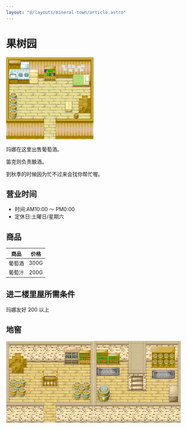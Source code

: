 ```yaml
---
layout: "@/layouts/mineral-town/article.astro"
---
```


# 果树园

![果树园](_果树园.png)

玛娜在这里出售葡萄酒。

笛克则负责酿酒。

到秋季的时候因为忙不过来会找你帮忙喔。

## 营业时间

- 时间:AM10:00 ～ PM0:00
- 定休日:土曜日/星期六

## 商品

| 商品   | 价格 |
| ------ | ---- |
| 葡萄酒 | 300G |
| 葡萄汁 | 200G |

## 进二楼里屋所需条件

玛娜友好 200 以上

## 地窖

![果树园2](_果树园2.png)![果树园3](_果树园3.png)
